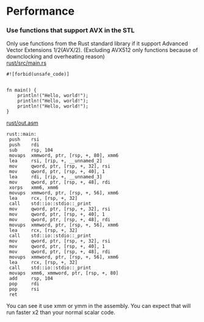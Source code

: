 # Performance
### Use functions that support AVX in the STL
Only use functions from the Rust standard library if it support Advanced Vector Extensions 1/2(AVX/2). (Excluding AVX512 only functions because of downclocking and overheating reason)  
[rust/src/main.rs](https://github.com/baiango/edri/blob/fea10698b0773ac95917ab4eae22689f80c6c705/rust/src/main.rs)
```
#![forbid(unsafe_code)]


fn main() {
	println!("Hello, world!");
	println!("Hello, world!");
	println!("Hello, world!");
}
```
[rust/out.asm](https://github.com/baiango/edri/blob/fea10698b0773ac95917ab4eae22689f80c6c705/rust/out.asm)  
```
rust::main:
 push    rsi
 push    rdi
 sub     rsp, 104
 movaps  xmmword, ptr, [rsp, +, 80], xmm6
 lea     rsi, [rip, +, __unnamed_2]
 mov     qword, ptr, [rsp, +, 32], rsi
 mov     qword, ptr, [rsp, +, 40], 1
 lea     rdi, [rip, +, __unnamed_3]
 mov     qword, ptr, [rsp, +, 48], rdi
 xorps   xmm6, xmm6
 movups  xmmword, ptr, [rsp, +, 56], xmm6
 lea     rcx, [rsp, +, 32]
 call    std::io::stdio::_print
 mov     qword, ptr, [rsp, +, 32], rsi
 mov     qword, ptr, [rsp, +, 40], 1
 mov     qword, ptr, [rsp, +, 48], rdi
 movups  xmmword, ptr, [rsp, +, 56], xmm6
 lea     rcx, [rsp, +, 32]
 call    std::io::stdio::_print
 mov     qword, ptr, [rsp, +, 32], rsi
 mov     qword, ptr, [rsp, +, 40], 1
 mov     qword, ptr, [rsp, +, 48], rdi
 movups  xmmword, ptr, [rsp, +, 56], xmm6
 lea     rcx, [rsp, +, 32]
 call    std::io::stdio::_print
 movaps  xmm6, xmmword, ptr, [rsp, +, 80]
 add     rsp, 104
 pop     rdi
 pop     rsi
 ret
```
You can see it use xmm or ymm in the assembly. You can expect that will run faster x2 than your normal scalar code.

